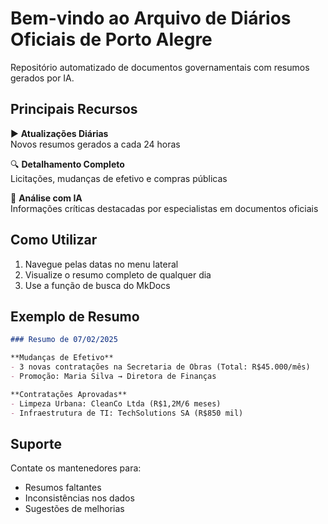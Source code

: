 # Bem-vindo ao Arquivo de Diários Oficiais de Porto Alegre

Repositório automatizado de documentos governamentais com resumos gerados por IA.

## Principais Recursos

▶️ **Atualizações Diárias**  
Novos resumos gerados a cada 24 horas

🔍 **Detalhamento Completo**  
Licitações, mudanças de efetivo e compras públicas

🤖 **Análise com IA**  
Informações críticas destacadas por especialistas em documentos oficiais

## Como Utilizar

1. Navegue pelas datas no menu lateral
2. Visualize o resumo completo de qualquer dia
3. Use a função de busca do MkDocs

## Exemplo de Resumo

```markdown
### Resumo de 07/02/2025

**Mudanças de Efetivo**
- 3 novas contratações na Secretaria de Obras (Total: R$45.000/mês)
- Promoção: Maria Silva → Diretora de Finanças

**Contratações Aprovadas**
- Limpeza Urbana: CleanCo Ltda (R$1,2M/6 meses)
- Infraestrutura de TI: TechSolutions SA (R$850 mil)

```

## Suporte

Contate os mantenedores para:
- Resumos faltantes
- Inconsistências nos dados
- Sugestões de melhorias